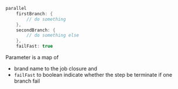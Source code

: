 
```groovy
parallel
    firstBranch: {
        // do something
    }, 
    secondBranch: {
        // do something else
    },
    failFast: true
```

Parameter is a map of
* brand name to the job closure and 
* `failFast` to boolean indicate whether the step be terminate if one branch fail
